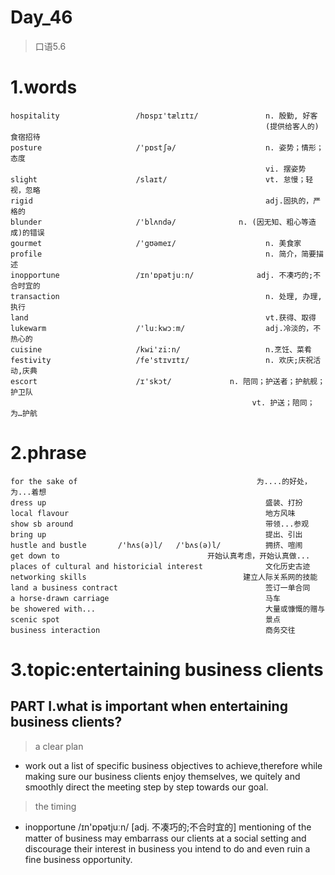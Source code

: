 # Day_46
> 口语5.6
# 1.words
    hospitality                 /hɒspɪ'tælɪtɪ/               n. 殷勤, 好客
                                                             (提供给客人的)食宿招待
    posture                     /'pɒstʃə/                    n. 姿势；情形；态度
                                                             vi. 摆姿势
    slight                      /slaɪt/                      vt. 怠慢；轻视，忽略
    rigid                                                    adj.固执的，严格的
    blunder                     /'blʌndə/              n. (因无知、粗心等造成)的错误
    gourmet                     /'gʊəmeɪ/                    n. 美食家
    profile                                                  n. 简介，简要描述
    inopportune                 /ɪn'ɒpətjuːn/              adj. 不凑巧的;不合时宜的
    transaction                                              n. 处理, 办理, 执行
    land                                                     vt.获得、取得
    lukewarm                    /'luːkwɔːm/                  adj.冷淡的，不热心的
    cuisine                     /kwi'zi:n/                   n.烹饪、菜肴
    festivity                   /fe'stɪvɪtɪ/                 n. 欢庆;庆祝活动,庆典
    escort                      /ɪ'skɔt/             n. 陪同；护送者；护航舰；护卫队
                                                          vt. 护送；陪同；为…护航

# 2.phrase
    for the sake of                                        为....的好处，为...着想
    dress up                                                 盛装、打扮
    local flavour                                            地方风味
    show sb around                                           带领...参观
    bring up                                                 提出、引出
    hustle and bustle       /'hʌs(ə)l/   /'bʌs(ə)l/          拥挤、喧闹
    get down to                                 开始认真考虑，开始认真做... 
    places of cultural and historicial interest              文化历史古迹
    networking skills                                   建立人际关系网的技能  
    land a business contract                                 签订一单合同
    a horse-drawn carriage                                   马车
    be showered with...                                      大量或慷慨的赠与
    scenic spot                                              景点
    business interaction                                     商务交往

# 3.topic:entertaining business clients
## PART I.what is important when entertaining business clients?
> a clear plan
- work out a list of specific business objectives to achieve,therefore
while 
making 
sure 
our
business
clients 
enjoy 
themselves,
we quitely
and 
smoothly
direct 
the 
meeting 
step by
step
towards
our goal.

> the timing
- inopportune /ɪn'ɒpətjuːn/ [adj. 不凑巧的;不合时宜的] mentioning 
of the 
matter of 
business
may embarrass
our clients 
at a 
social 
setting
and 
discourage 
their 
interest 
in business
you intend
to do 
and 
even
ruin 
a fine
business
opportunity.




